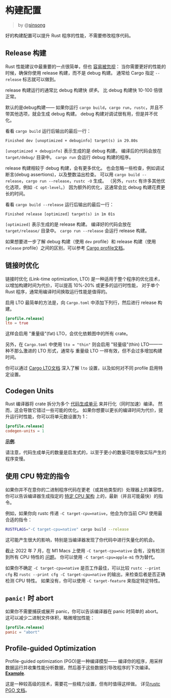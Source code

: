 # 构建配置

> by @[sinsong](https://github.com/sinsong)

好的构建配置可以提升 Rust 程序的性能，不需要修改程序代码。

## Release 构建

Rust 性能建议中最重要的一点很简单，但也 [容易被忽视]： 当你需要更好的性能的时候，确保你使用 release 构建，而不是 debug 构建。
通常给 Cargo 指定 `--release` 标志就可以做到。

[容易被忽视]: extern/47764.md

release 构建运行的通常比 debug 构建快 *很多*。
比 debug 构建快 10-100 倍很正常。

默认的是debug构建——
如果你运行 `cargo build`，`cargo run`，`rustc`，并且不带其他选项，就会生成 debug 构建。
debug 构建对调试很有用，但是并不优化。

看看 `cargo build` 运行后输出的最后一行：

```text
Finished dev [unoptimized + debuginfo] target(s) in 29.80s
```

`[unoptimized + debuginfo]` 表示生成的是 debug 构建。
编译后的代码会放在 `target/debug/` 目录中。
`cargo run` 会运行 debug 构建的程序。

release 构建相较于 debug 构建，会有更多优化。
也会忽略一些检查，例如调试断言(debug assertions)，以及整数溢出检查。
可以用 `cargo build --release`，`cargo run --release`，`rustc -O` 生成。
（另外，`rustc` 有许多其他优化选项，例如 `-C opt-level`。）
因为额外的优化，这通常会比 debug 构建花费更长的时间。

看看 `cargo build --release` 运行后输出的最后一行：

```text
Finished release [optimized] target(s) in 1m 01s
```

`[optimized]` 表示生成的是 release 构建。
编译好的代码会放在 `target/release/` 目录中。
`cargo run --release` 会运行 release 构建。

如果想要进一步了解 debug 构建（使用 `dev` profile）和 release 构建（使用 `release` profile）之间的区别，可以参考 [Cargo profile文档]。

[Cargo profile文档]: https://doc.rust-lang.org/cargo/reference/profiles.html

## 链接时优化

链接时优化 (Link-time optimization, LTO) 是一种适用于整个程序的优化技术，
以增加构建时间为代价，可以提高 10%-20% 或更多的运行时性能，
对于单个 Rust 程序，通常用编译时间换取运行性能是值得的。

启用 LTO 最简单的方法是，向 `Cargo.toml` 中添加下列行，然后进行 release 构建。

```toml
[profile.release]
lto = true
```

这样会启用 "重量级"(fat) LTO，会优化依赖图中的所有 crate。

另外，在 `Cargo.toml` 中使用 `lto = "thin"` 则会启用 "轻量级"(thin) LTO——一种不那么激进的 LTO 形式，通常与 重量级 LTO 一样有效，但不会过多增加构建时间。

你可以通过 [Cargo LTO文档] 深入了解 `lto` 设置，以及如何对不同 profile 启用特定设置。

[Cargo LTO文档]: https://doc.rust-lang.org/cargo/reference/profiles.html#lto

## Codegen Units

Rust 编译器将 crate 拆分为多个 [代码生成单元] 来并行化（同时加速）编译。
然而，这会导致它错过一些可能的优化。
如果你想要以更长的编译时间为代价，提升运行时性能，你可以将单元数设置为 1：

```toml
[profile.release]
codegen-units = 1
```

[**示例**](https://likebike.com/posts/How_To_Write_Fast_Rust_Code.html#emit-asm).

[代码生成单元]: https://doc.rust-lang.org/rustc/codegen-options/index.html#codegen-units

请注意，代码生成单元的数量是启发式的，以至于更小的数量可能导致实际产生的程序变慢。

## 使用 CPU 特定的指令

如果你并不在意你的二进制程序代码在更老（或其他类型的）处理器上的兼容性，你可以告诉编译器生成指定的 [特定 CPU 架构] 上的，最新（并且可能最快）的指令。

[特定 CPU 架构]: https://doc.rust-lang.org/1.41.1/rustc/codegen-options/index.html#target-cpu

例如，如果你向 rustc 传递 `-C target-cpu=native`，他会为你当前 CPU 使用最合适的指令：

```bash
RUSTFLAGS="-C target-cpu=native" cargo build --release
```

这可能产生很大的影响，特别是当编译器发现了你代码中进行矢量化的机会。

截止 2022 年 7 月，在 M1 Macs 上使用 `-C target-cpu=native` 会有，没有检测到所有 CPU 特性的 [问题]。
你可以使用 `-C target-cpu=apple-m1` 作为替代。

[问题]: https://github.com/rust-lang/rust/issues/93889

如果你不确定 `-C target-cpu=native` 是否工作最佳，可以比较 `rustc --print cfg` 和 `rustc --print cfg -C target-cpu=native` 的输出，来检查后者是否正确检测 CPU 特性。
如果没有，你可以使用 `-C target-feature` 来指定特定特性。

## `panic!` 时 abort

如果你不需要捕获或展开 panic，你可以告诉编译器在 panic 时简单的 abort。
这可以减少二进制文件体积，略微增加性能：

```toml
[profile.release]
panic = "abort"
```

## Profile-guided Optimization

Profile-guided optimization (PGO)是一种编译模型——
编译你的程序，用采样数据运行并收集性能分析数据，然后基于这些数据引导改程序的下次编译。
[**Example**](https://blog.rust-lang.org/inside-rust/2020/11/11/exploring-pgo-for-the-rust-compiler.html).

这是一种较高级的技术，需要花一些精力设置，但有时值得这样做。
详见[rustc PGO 文档]。

[rustc PGO 文档]: https://doc.rust-lang.org/rustc/profile-guided-optimization.html
